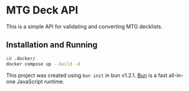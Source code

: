 # MTG Deck API

This is a simple API for validating and converting MTG decklists.

## Installation and Running

```bash
cd .docker/
docker compose up --build -d
```

This project was created using `bun init` in bun v1.2.1. [Bun](https://bun.sh) is a fast all-in-one JavaScript runtime.
